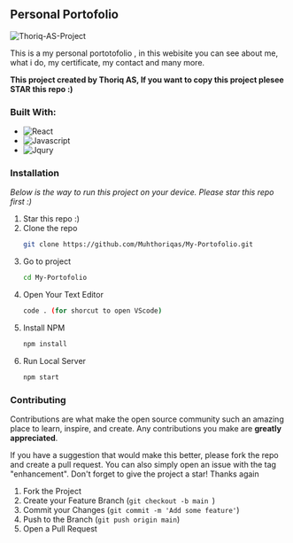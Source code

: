 <!-- ABOUT THE PROJECT -->
## Personal Portofolio

![Thoriq-AS-Project](https://user-images.githubusercontent.com/72277295/218511017-75debb75-bc5a-44b4-9ff1-e81c5c0f0ff2.png)

This is a my personal portotofolio , in this webisite you can see about me, what i do, my certificate, my contact and many more.

<b>This project created by Thoriq AS, If you want to copy this project  plesee STAR this repo :) </b>


### Built With:
* ![React](https://img.shields.io/badge/ReactJS-blue?style=for-the-badge&logo=React&logoColor=white)
* ![Javascript](https://img.shields.io/badge/Javascript-yellow?style=for-the-badge&logo=javascript&logoColor=white)
* ![Jqury](https://img.shields.io/badge/Jqury-brown?style=for-the-badge&logo=jquery&logoColor=white)



<!-- GETTING STARTED -->
### Installation

_Below is the way to run this project on your device. Please star this repo first :)_

1. Star this repo :)
2. Clone the repo
   ```sh
   git clone https://github.com/Muhthoriqas/My-Portofolio.git
   ```
3. Go to project
   ```sh
   cd My-Portofolio
   ```
4. Open Your Text Editor
   ```sh
   code . (for shorcut to open VScode)
   ```
5. Install NPM
   ```sh
   npm install
   ```
6. Run Local Server
   ```sh
   npm start
   ```

<!-- CONTRIBUTING -->
### Contributing

Contributions are what make the open source community such an amazing place to learn, inspire, and create. Any contributions you make are **greatly appreciated**.

If you have a suggestion that would make this better, please fork the repo and create a pull request. You can also simply open an issue with the tag "enhancement".
Don't forget to give the project a star! Thanks again

1. Fork the Project
2. Create your Feature Branch (`git checkout -b main `)
3. Commit your Changes (`git commit -m 'Add some feature'`)
4. Push to the Branch (`git push origin main`)
5. Open a Pull Request

